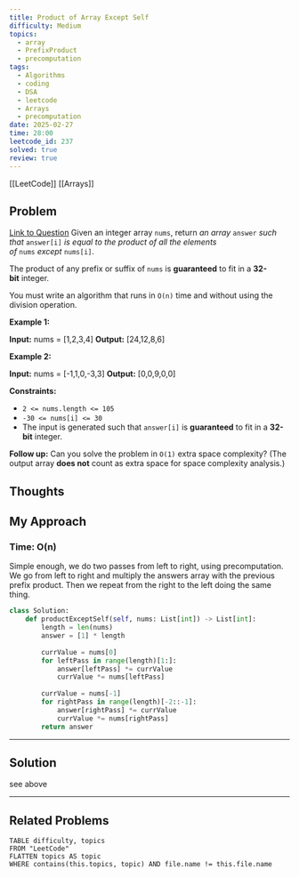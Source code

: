 ```yaml
---
title: Product of Array Except Self
difficulty: Medium
topics:
  - array
  - PrefixProduct
  - precomputation
tags:
  - Algorithms
  - coding
  - DSA
  - leetcode
  - Arrays
  - precomputation
date: 2025-02-27
time: 28:00
leetcode_id: 237
solved: true
review: true
---
```

[[LeetCode]]
[[Arrays]]
## Problem
[Link to Question](https://leetcode.com/problems/product-of-array-except-self/description/ )
Given an integer array `nums`, return _an array_ `answer` _such that_ `answer[i]` _is equal to the product of all the elements of_ `nums` _except_ `nums[i]`.

The product of any prefix or suffix of `nums` is **guaranteed** to fit in a **32-bit** integer.

You must write an algorithm that runs in `O(n)` time and without using the division operation.

**Example 1:**

**Input:** nums = [1,2,3,4]
**Output:** [24,12,8,6]

**Example 2:**

**Input:** nums = [-1,1,0,-3,3]
**Output:** [0,0,9,0,0]

**Constraints:**

- `2 <= nums.length <= 105`
- `-30 <= nums[i] <= 30`
- The input is generated such that `answer[i]` is **guaranteed** to fit in a **32-bit** integer.

**Follow up:** Can you solve the problem in `O(1)` extra space complexity? (The output array **does not** count as extra space for space complexity analysis.)

## Thoughts


## My Approach
### Time: O(n)
Simple enough, we do two passes from left to right, using precomputation. We go from left to right and multiply the answers array with the previous prefix product. Then we repeat from the right to the left doing the same thing.
```python
class Solution:
    def productExceptSelf(self, nums: List[int]) -> List[int]:
        length = len(nums)
        answer = [1] * length
        
        currValue = nums[0]
        for leftPass in range(length)[1:]:
            answer[leftPass] *= currValue
            currValue *= nums[leftPass]
            
        currValue = nums[-1]
        for rightPass in range(length)[-2::-1]:
            answer[rightPass] *= currValue
            currValue *= nums[rightPass]
        return answer
```
---
## Solution
see above


---
## Related Problems
```dataview
TABLE difficulty, topics
FROM "LeetCode"
FLATTEN topics AS topic
WHERE contains(this.topics, topic) AND file.name != this.file.name
```